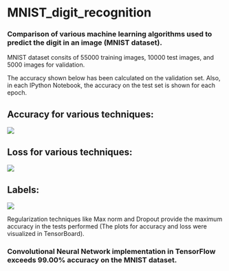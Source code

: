 # MNIST_digit_recognition

### Comparison of various machine learning algorithms used to predict the digit in an image (MNIST dataset).

MNIST dataset consits of 55000 training images, 10000 test images, and 5000 images for validation.

The accuracy shown below has been calculated on the validation set. Also, in each IPython Notebook, the accuracy on the test set is shown for each epoch.

## Accuracy for various techniques:
![](https://github.com/ankit2saxena/MNIST_digit_recognition/blob/master/images/accuracy.png)

## Loss for various techniques:
![](https://github.com/ankit2saxena/MNIST_digit_recognition/blob/master/images/loss.png)

## Labels:
![](https://github.com/ankit2saxena/MNIST_digit_recognition/blob/master/images/labels.png)

Regularization techniques like Max norm and Dropout provide the maximum accuracy in the tests performed (The plots for accuracy and loss were visualized in TensorBoard).
### Convolutional Neural Network implementation in TensorFlow exceeds 99.00% accuracy on the MNIST dataset.
